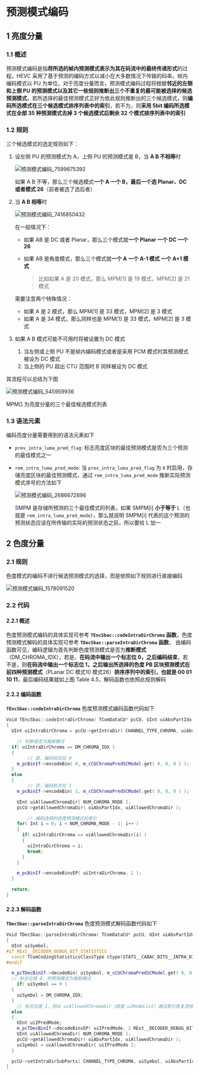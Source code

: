 # 预测模式编码

## 1 亮度分量

### 1.1 概述

预测模式编码是指**将所选的帧内预测模式表示为其在码流中的最终传递形式**的过程。HEVC 采用了基于预测的编码方式以减小在大多数情况下传输的码率。帧内编码模式以 PU 为单位，对于亮度分量而言，预测模式编码过程将根据**邻近的左侧和上侧 PU 的预测模式以及其它一些规则推断出三个不重复的最可能被选择的候选预测模式**，若所选择的最佳预测模式正好为依此规则推断出的三个候选模式，则**编码所选模式在三个候选模式排序列表中的索引**，若不为，则**采用 5bit 编码所选模式在全部 35 种预测模式去掉 3 个候选模式后剩余 32 个模式排序列表中的索引**

### 1.2 规则

三个候选模式的选定规则如下：

1. 设左侧 PU 的预测模式为 A，上侧 PU 的预测模式是 B，当 **A B 不相等**时

    ![预测模式编码_7599675392](markdown_images/%E9%A2%84%E6%B5%8B%E6%A8%A1%E5%BC%8F%E7%BC%96%E7%A0%81_7599675392.png)

    如果 A B 不等，那么三个候选模式**一个 A 一个 B，最后一个选 Planar、DC 或者模式 26**（前者被选了选后者）

2. 当 **A B 相等**时

    ![预测模式编码_7416850432](markdown_images/%E9%A2%84%E6%B5%8B%E6%A8%A1%E5%BC%8F%E7%BC%96%E7%A0%81_7416850432.png)

    在一般情况下：

    - 如果 AB 是 DC 或者 Planar，那么三个模式就**一个 Planar 一个 DC 一个 26**
    - 如果 AB 是角度模式，那么三个模式就**一个 A  一个 A-1 模式 一个 A+1 模式**

        > 比如如果 A 是 20 模式，那么 MPM[1] 是 19 模式，MPM[2] 是 21 模式

    需要注意两个特殊情况：

    - 如果 A 是 2 模式，那么 MPM[1] 是 33 模式，MPM[2] 是 3 模式
    - 如果 A 是 34 模式，那么同样也是 MPM[1] 是 33 模式，MPM[2] 是 3 模式
3. 如果 A B 模式可能不可用时将被设置为 DC 模式
    1. 当左侧或上侧 PU 不是帧内编码模式或者是采用 PCM 模式时其预测模式被设为 DC 模式
    2. 当上侧的 PU 超出 CTU 范围时 B 同样被设为 DC 模式

其流程可以总结为下图

![预测模式编码_545959936](markdown_images/%E9%A2%84%E6%B5%8B%E6%A8%A1%E5%BC%8F%E7%BC%96%E7%A0%81_545959936.png)

MPM[] 为亮度分量的三个最佳候选模式列表

### 1.3 语法元素

编码亮度分量需要用到的语法元素如下

- `prev_intra_luma_pred_flag`: 标志亮度区块的最佳预测模式是否为三个预测的最佳模式之一
- `rem_intra_luma_pred_mode`: 当 `prev_intra_luma_pred_flag` 为 `0` 时启用，存储亮度区块的最佳预测模式，通过 `rem_intra_luma_pred_mode` 推断实际预测模式序号的方法如下

    ![预测模式编码_2686672896](markdown_images/%E9%A2%84%E6%B5%8B%E6%A8%A1%E5%BC%8F%E7%BC%96%E7%A0%81_2686672896.png)

    SMPM 是存储所预测的三个最佳模式的列表，如果 SMPM[i] **小于等于** L（也就是 `rem_intra_luma_pred_mode`），那么就说明 SMPM[i] 代表的这个预测的预测状态应该在所传输的实际的预测状态之前，所以要给 L 加一

## 2 色度分量

### 2.1 规则

色度模式的编码不进行候选预测模式的选择，而是依照如下规则进行直接编码

![预测模式编码_1578091520](markdown_images/%E9%A2%84%E6%B5%8B%E6%A8%A1%E5%BC%8F%E7%BC%96%E7%A0%81_1578091520.png)

### 2.2 代码

#### 2.2.1 概述

色度预测模式编码的具体实现可参考 **`TEncSbac::codeIntraDirChroma`** **函数**，色度预测模式解码的具体实现可参考 **`TDecSbac::parseIntraDirChroma`** **函数**， 由编码函数可见，编码逻辑为首先判断色度预测模式是否为**推断模式**（DM_CHROMA_IDX），若是，**在码流中输出一个标志位 0，之后编码结束**，若不是，则**在码流中输出一个标志位 1，之后输出所选择的色度 PB 区块预测模式在前四种预测模式**（PLanar DC 模式10 模式26）**排序序列中的索引，也就是 00 01 10 11**，最后编码结果就如上图 Table 4.5，解码函数也依照此规则解码

#### 2.2.2 编码函数

**`TEncSbac::codeIntraDirChroma`** 色度预测模式编码函数代码如下

```cpp
Void TEncSbac::codeIntraDirChroma( TComDataCU* pcCU, UInt uiAbsPartIdx )
{
  UInt uiIntraDirChroma = pcCU->getIntraDir( CHANNEL_TYPE_CHROMA, uiAbsPartIdx );

	// 判断是否为推断模式
  if( uiIntraDirChroma == DM_CHROMA_IDX )
  {
		// 是，编码标志位 0
    m_pcBinIf->encodeBin( 0, m_cCUChromaPredSCModel.get( 0, 0, 0 ) );
  }
  else
  {
		// 否，编码标志位 1
    m_pcBinIf->encodeBin( 1, m_cCUChromaPredSCModel.get( 0, 0, 0 ) );

    UInt uiAllowedChromaDir[ NUM_CHROMA_MODE ];
    pcCU->getAllowedChromaDir( uiAbsPartIdx, uiAllowedChromaDir );

		// 编码选择的色度预测模式的索引
    for( Int i = 0; i < NUM_CHROMA_MODE - 1; i++ )
    {
      if( uiIntraDirChroma == uiAllowedChromaDir[i] )
      {
        uiIntraDirChroma = i;
        break;
      }
    }

    m_pcBinIf->encodeBinsEP( uiIntraDirChroma, 2 );
  }

  return;
}
```

#### 2.2.3 解码函数

**`TDecSbac::parseIntraDirChroma`** 色度预测模式解码函数代码如下

```cpp
Void TDecSbac::parseIntraDirChroma( TComDataCU* pcCU, UInt uiAbsPartIdx, UInt uiDepth )
{
  UInt uiSymbol;
#if RExt__DECODER_DEBUG_BIT_STATISTICS
  const TComCodingStatisticsClassType ctype(STATS__CABAC_BITS__INTRA_DIR_ANG, g_aucConvertToBit[pcCU->getSlice()->getSPS()->getMaxCUWidth()>>uiDepth]+2, CHANNEL_TYPE_CHROMA);
#endif

  m_pcTDecBinIf->decodeBin( uiSymbol, m_cCUChromaPredSCModel.get( 0, 0, 0 ) RExt__DECODER_DEBUG_BIT_STATISTICS_PASS_OPT_ARG(ctype) );
  // 标志位是 0，则预测模式为推断模式
	if( uiSymbol == 0 )
  {
    uiSymbol = DM_CHROMA_IDX;
  }
	// 标志位是 1，则从 uiAllowedChromaDir（就是 uiModeList）通过索引恢复选择的预测模式
  else
  {
    UInt uiIPredMode;
    m_pcTDecBinIf->decodeBinsEP( uiIPredMode, 2 RExt__DECODER_DEBUG_BIT_STATISTICS_PASS_OPT_ARG(ctype) );
    UInt uiAllowedChromaDir[ NUM_CHROMA_MODE ];
    pcCU->getAllowedChromaDir( uiAbsPartIdx, uiAllowedChromaDir );
    uiSymbol = uiAllowedChromaDir[ uiIPredMode ];
  }

  pcCU->setIntraDirSubParts( CHANNEL_TYPE_CHROMA, uiSymbol, uiAbsPartIdx, uiDepth );
}
```